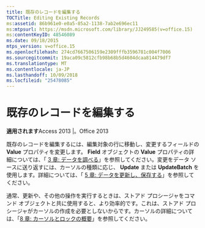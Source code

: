 ```yaml
---
title: 既存のレコードを編集する
TOCTitle: Editing Existing Records
ms:assetid: 86b961e0-e0a5-85a2-1138-7ab2e696ec11
ms:mtpsurl: https://msdn.microsoft.com/library/JJ249585(v=office.15)
ms:contentKeyID: 48546089
ms.date: 09/18/2015
mtps_version: v=office.15
ms.openlocfilehash: 274cd7667506159e2309fffb3596781c004f7006
ms.sourcegitcommit: 19aca09c5812cfb98b68b5d4604dcaa814479df7
ms.translationtype: MT
ms.contentlocale: ja-JP
ms.lasthandoff: 10/09/2018
ms.locfileid: "25478085"
---
```

# <a name="editing-existing-records"></a>既存のレコードを編集する


**適用されます**Access 2013 |。Office 2013

既存のレコードを編集するには、編集対象の行に移動し、変更するフィールドの **Value** プロパティを変更します。 **Field** オブジェクトの **Value** プロパティの詳細については、「 [3 章: データを調べる](chapter-3-examining-data.md)」を参照してください。変更をデータ ソースに送り返すには、カーソルの種類に応じ、 **Update** または **UpdateBatch** を使用します。詳細については、「 [5 章: データを更新し、保存する](chapter-5-updating-and-persisting-data.md)」を参照してください。

通常、更新や、その他の操作を実行するときは、ストアド プロシージャをコマンド オブジェクトと共に使用すると、より効率的です。これは、ストアド プロシージャがカーソルの作成を必要としないからです。カーソルの詳細については、「[8 章: カーソルとロックの概要](chapter-8-understanding-cursors-and-locks.md)」を参照してください。

